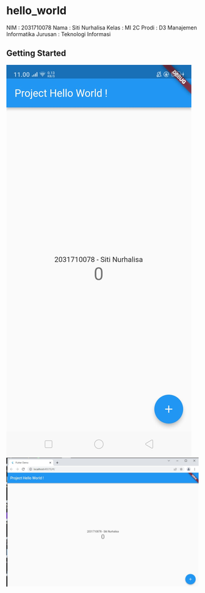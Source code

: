 # hello_world
NIM     : 2031710078
Nama    : Siti Nurhalisa
Kelas   : MI 2C
Prodi   : D3 Manajemen Informatika
Jurusan : Teknologi Informasi

## Getting Started

![Contoh Tampilan Gambar](img/android.jpeg)
![Contoh Tampilan Gambar](img/chrome.jpeg)
